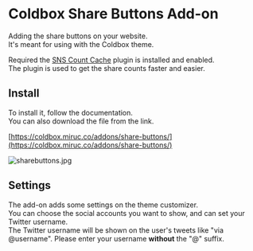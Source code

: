 # Coldbox Share Buttons Add-on

Adding the share buttons on your website.  
It's meant for using with the Coldbox theme.

Required the [SNS Count Cache](https://wordpress.org/plugins/sns-count-cache/) plugin is installed and enabled.  
The plugin is used to get the share counts faster and easier.

## Install

To install it, follow the documentation.  
You can also download the file from the link.

[https://coldbox.miruc.co/addons/share-buttons/](https://coldbox.miruc.co/addons/share-buttons/)

![sharebuttons.jpg](https://coldbox.miruc.co/wp-content/themes/official/img/sharebuttons.jpg)

## Settings

The add-on adds some settings on the theme customizer.  
You can choose the social accounts you want to show, and can set your Twitter username.  
The Twitter username will be shown on the user's tweets like "via @username". Please enter your username **without** the "@" suffix.
